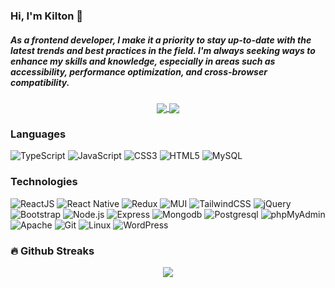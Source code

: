 ### Hi, I'm Kilton 👋

##### As a frontend developer, I make it a priority to stay up-to-date with the latest trends and best practices in the field. I'm always seeking ways to enhance my skills and knowledge, especially in areas such as accessibility, performance optimization, and cross-browser compatibility.



<!--
**kiltonpisli/kiltonpisli** is a ✨ _special_ ✨ repository because its `README.md` (this file) appears on your GitHub profile.

Here are some ideas to get you started:

- 🔭 I’m currently working on ...
- 🌱 I’m currently learning ...
- 👯 I’m looking to collaborate on ...
- 🤔 I’m looking for help with ...
- 💬 Ask me about ...
- 📫 How to reach me: ...
- 😄 Pronouns: ...
- ⚡ Fun fact: ...
-->

<div align="center">
  <a href="https://github.com/kiltonpisli">
    <img align="center" src="https://github-readme-stats.vercel.app/api?username=kiltonpisli&amp;show_icons=true&amp;theme=radical">
  </a>
  <a href="https://github.com/kiltonpisli">
    <img align="center" src="https://github-readme-stats.vercel.app/api/top-langs/?username=kiltonpisli&amp;theme=radical&amp;layout=compact">
  </a>
</div>


### Languages

![TypeScript](https://img.shields.io/badge/-TypeScript-000?&logo=TypeScript)
![JavaScript](https://img.shields.io/badge/-JavaScript-000?&logo=JavaScript)
![CSS3](https://img.shields.io/badge/-CSS3-000?&logo=css3)
![HTML5](https://img.shields.io/badge/-HTML-000?&logo=html5)
![MySQL](https://img.shields.io/badge/-MySQL-000?&logo=MySQL&logoColor=white)
<!--
=============================================
![Python](https://img.shields.io/badge/-Python-000?&logo=Python)
![JavaScript](https://img.shields.io/badge/-JavaScript-000?&logo=JavaScript)
![Go](https://img.shields.io/badge/-Go-000?&logo=Go)
![C](https://img.shields.io/badge/-C-000?&logo=C)
![Java](https://img.shields.io/badge/-Java-000?&logo=Java&logoColor=007396)
![TypeScript](https://img.shields.io/badge/-TypeScript-000?&logo=TypeScript)
![C++](https://img.shields.io/badge/-C++-000?&logo=c%2b%2b&logoColor=00599C)
![SQL](https://img.shields.io/badge/-SQL-000?&logo=MySQL)
-->


### Technologies


![ReactJS](https://img.shields.io/badge/-ReactJS-000?&logo=react)
![React Native](https://img.shields.io/badge/-React%20Native-000?&logo=react)
![Redux](https://img.shields.io/badge/-Redux%20/%20Redux%20Toolkit-000?&logo=Redux)
![MUI](https://img.shields.io/badge/-MUI-000?&logo=MUI)
![TailwindCSS](https://img.shields.io/badge/-Tailwind%20CSS-000?&logo=TailwindCSS)
![jQuery](https://img.shields.io/badge/-jQuery-000?&logo=jQuery)
![Bootstrap](https://img.shields.io/badge/-Bootstrap-000?&logo=Bootstrap)
![Node.js](https://img.shields.io/badge/-Node.js-000?&logo=node.js)
![Express](https://img.shields.io/badge/-Express-000?&logo=express)
![Mongodb](https://img.shields.io/badge/-Mongodb-000?&logo=Mongodb)
![Postgresql](https://img.shields.io/badge/-Postgresql-000?&logo=Postgresql)
![phpMyAdmin](https://img.shields.io/badge/-phpMyAdmin-000?&logo=phpMyAdmin)
![Apache](https://img.shields.io/badge/-Apache-000?&logo=Apache)
![Git](https://img.shields.io/badge/-Git-000?&logo=Git)
![Linux](https://img.shields.io/badge/-Linux-000?&logo=Linux)
![WordPress](https://img.shields.io/badge/-WordPress-000?&logo=WordPress)
<!--
==========================================================================
![Linux](https://img.shields.io/badge/-Linux-000?&logo=Linux)
![Angular](https://img.shields.io/badge/-Angular-000?&logo=Angular)
![Node.js](https://img.shields.io/badge/-Node.js-000?&logo=node.js)
![Express](https://img.shields.io/badge/-Express-000?&logo=express)
![Mongodb](https://img.shields.io/badge/-Mongodb-000?&logo=Mongodb)
![Postgresql](https://img.shields.io/badge/-Postgresql-000?&logo=Postgresql)
![Influxdb](https://img.shields.io/badge/-Influxdb-000?&logo=Influxdb)
![Redis](https://img.shields.io/badge/-Redis-000?&logo=Redis)
![Springboot](https://img.shields.io/badge/-Springboot-000?&logo=Springboot)
-->


### 🔥 Github Streaks

<div align="center">
  <a href="https://github.com/kiltonpisli">
    <img src="https://github-readme-streak-stats.herokuapp.com/?user=kiltonpisli&theme=black-ice&hide_border=true&stroke=0000&background=0D1117&ring=e05397&fire=e05397&currStreakLabel=e05397&bg_color=30,e96443,904e95&title_color=fff&text_color=fff"/>
  </a>
</div>

